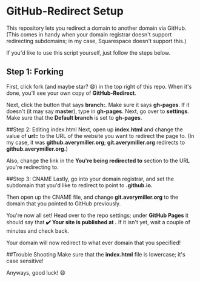 # GitHub-Redirect Setup 
This repository lets you redirect a domain to another domain via GitHub.
(This comes in handy when your domain registrar doesn't support redirecting subdomains; in my case, Squarespace doesn't support this.)

If you'd like to use this script yourself, just follow the steps below.

## Step 1: Forking 
First, click fork (and maybe star? :smile:) in the top right of this repo.
When it's done, you'll see your own copy of **GitHub-Redirect**.

Next, click the button that says **branch:**. Make sure it says **gh-pages**. If it doesn't (it may say **master**), type in **gh-pages**. Next, go over to **settings**. Make sure that the **Default branch** is set to **gh-pages**.

##Step 2:  Editing index.html
Next, open up **index.html** and change the value of **url=** to the URL of the website you want to redirect the page to. (In my case, it was **github.averymiller.org**; **git.averymiller.org** redirects to **github.averymiller.org.**)

Also, change the link in the **You're being redirected to** section to the URL you're redirecting to.

##Step 3: CNAME
Lastly, go into your domain registrar, and set the subdomain that you'd like to redirect to point to **<Your Username>.github.io.**

Then open up the CNAME file, and change **git.averymiller.org** to the domain that you pointed to GitHub previously.

You're now all set! Head over to the repo settings; under **GitHub Pages** it should say that **:heavy_check_mark: Your site is published at <Your Domain>.**
If it isn't yet, wait a couple of minutes and check back.

Your domain will now redirect to what ever domain that you specified!

##Trouble Shooting
Make sure that the **index.html** file is lowercase; it's case sensitive!

Anyways, good luck! :smile:
